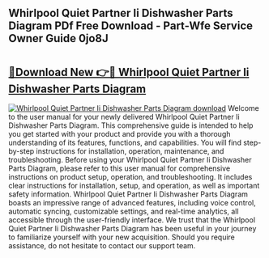 ## Whirlpool Quiet Partner Ii Dishwasher Parts Diagram PDf Free Download - Part-Wfe Service Owner Guide 0jo8J

# <h2><a href="http://dfq202.blite.top/?on=Whirlpool+Quiet+Partner+Ii+Dishwasher+Parts+Diagram">🔗Download New 👉🔴 Whirlpool Quiet Partner Ii Dishwasher Parts Diagram</a></h2>

[![Whirlpool Quiet Partner Ii Dishwasher Parts Diagram download](https://i.imgur.com/lujVjoI.png)](http://dfq202.blite.top/?on=Whirlpool+Quiet+Partner+Ii+Dishwasher+Parts+Diagram)
Welcome to the user manual for your newly delivered Whirlpool Quiet Partner Ii Dishwasher Parts Diagram. This comprehensive guide is intended to help you get started with your product and provide you with a thorough understanding of its features, functions, and capabilities. You will find step-by-step instructions for installation, operation, maintenance, and troubleshooting. Before using your Whirlpool Quiet Partner Ii Dishwasher Parts Diagram, please refer to this user manual for comprehensive instructions on product setup, operation, and troubleshooting. It includes clear instructions for installation, setup, and operation, as well as important safety information. Whirlpool Quiet Partner Ii Dishwasher Parts Diagram boasts an impressive range of advanced features, including voice control, automatic syncing, customizable settings, and real-time analytics, all accessible through the user-friendly interface. We trust that the Whirlpool Quiet Partner Ii Dishwasher Parts Diagram has been useful in your journey to familiarize yourself with your new acquisition. Should you require assistance, do not hesitate to contact our support team.
